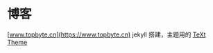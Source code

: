 # 博客

[www.topbyte.cn](https://www.topbyte.cn)
jekyll 搭建，主题用的 [TeXt Theme](https://github.com/kitian616/jekyll-TeXt-theme)
